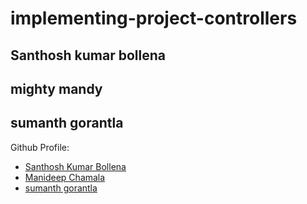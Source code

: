 # implementing-project-controllers
## Santhosh kumar bollena
## mighty mandy
## sumanth gorantla
Github Profile:

- [Santhosh Kumar Bollena](https://github.com/santhoshkumarbollena)
- [Manideep Chamala](https://github.com/manideepchamala)
- [sumanth gorantla](https://github.com/gorantla96)
